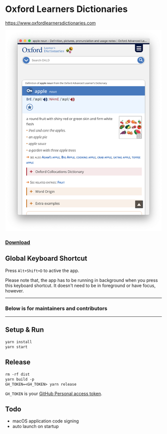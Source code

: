 # Oxford Learners Dictionaries

https://www.oxfordlearnersdictionaries.com

![](./screenshot.png)

### [Download](https://github.com/tylerlong/oxford-learners-dictionaries/releases)


## Global Keyboard Shortcut


Press `Alt+Shift+D` to active the app.

Please note that, the app has to be running in background when you press this keyboard shortcut.
It doesn't need to be in foreground or have focus, however.


---

### Below is for maintainers and contributors

---


## Setup & Run

```
yarn install
yarn start
```


## Release

```
rm -rf dist
yarn build -p
GH_TOKEN=<GH_TOKEN> yarn release
```

`GH_TOKEN` is your [GitHub Personal access token](https://github.com/settings/tokens).


## Todo

- macOS application code signing
- auto launch on startup
